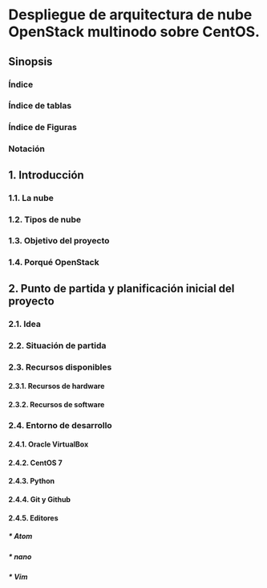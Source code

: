 # Despliegue de arquitectura de nube OpenStack multinodo sobre CentOS. #

## Sinopsis

### Índice

### Índice de tablas

### Índice de Figuras

### Notación


## 1. Introducción ##

###   1.1. La nube ###

###   1.2. Tipos de nube ###

###   1.3. Objetivo del proyecto ###

###   1.4. Porqué OpenStack ###



## 2. Punto de partida y planificación inicial del proyecto ##
###   2.1. Idea ###
###   2.2. Situación de partida ###
###   2.3. Recursos disponibles ###
####       2.3.1. Recursos de hardware ####
####       2.3.2. Recursos de software ####

###   2.4. Entorno de desarrollo ###
####       2.4.1. Oracle VirtualBox ####
####       2.4.2. CentOS 7 ####
####       2.4.3. Python ####
####       2.4.4. Git y Github ####
####       2.4.5. Editores ####
#####             * Atom #####
#####             * nano #####
#####             * Vim ####



